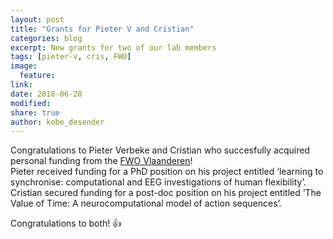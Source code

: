 ```yaml
---
layout: post
title: "Grants for Pieter V and Cristian"
categories: blog
excerpt: New grants for two of our lab members
tags: [pieter-v, cris, FWO]
image:
  feature:
link:
date: 2018-06-28
modified:
share: true
author: kobe_desender
---
```


Congratulations to Pieter Verbeke and Cristian who succesfully acquired personal funding from the [FWO Vlaanderen](https://www.fwo.be/)!   
Pieter received funding for a PhD position on his project entitled ‘learning to synchronise: computational and EEG investigations of human flexibility’.   
Cristian secured funding for a post-doc position on his project entitled ‘The Value of Time: A neurocomputational model of action sequences’. 

Congratulations to both! :thumbsup: